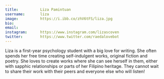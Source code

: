 ```yaml
---
title:          Liza Pamintuan
username:       liza
image:          https://i.ibb.co/zhV6tFS/liza.jpg
bio:            
email:         
instagram:      https://www.instagram.com/lizascoven 
twitter:		https://www.twitter.com/raedalovebot
---
```


Liza is a first-year psychology student with a big love for writing. She often spends her free time creating self-indulgent works, original fiction and poetry. She loves to create works where she can see herself in them, either with sapphic relationships or parts of her Filipino heritage. They cannot wait to share their work with their peers and everyone else who will listen!
